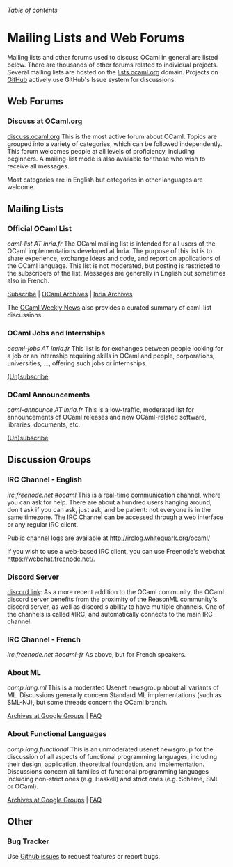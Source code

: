 <!-- ((! set title Mailing Lists and Forums !)) ((! set community !)) -->

*Table of contents*

# Mailing Lists and Web Forums

Mailing lists and other forums used to discuss OCaml in general are
listed below. There are thousands of other forums related to
individual projects. Several mailing lists are hosted on the
[lists.ocaml.org](http://lists.ocaml.org) domain. Projects on
[GitHub](https://github.com/trending?l=ocaml&since=monthly) actively
use GitHub's Issue system for discussions.

## Web Forums

### Discuss at OCaml.org
[discuss.ocaml.org](https://discuss.ocaml.org/)
This is the most active forum about OCaml. Topics are grouped into
a variety of categories, which can be followed independently.
This forum welcomes people at all levels of proficiency, including
beginners.
A mailing-list mode is also available for those who wish to receive
all messages.

Most categories are in English but categories in other languages are
welcome.

## Mailing Lists

### Official OCaml List
*caml-list AT inria.fr*
The OCaml mailing list is intended for all users of the OCaml
implementations developed at Inria. The purpose of this list is to share
experience, exchange ideas and code, and report on applications of the
OCaml language. This list is not moderated, but posting is restricted to
the subscribers of the list. Messages are generally in English but
sometimes also in French.

[Subscribe](https://sympa.inria.fr/sympa/subscribe/caml-list)
|
[OCaml Archives](https://inbox.ocaml.org/caml-list)
|
[Inria Archives](https://sympa.inria.fr/sympa/arc/caml-list)

The [OCaml Weekly News](http://alan.petitepomme.net/cwn/) also provides
a curated summary of caml-list discussions.


### OCaml Jobs and Internships
*ocaml-jobs AT inria.fr*
This list is for exchanges between people looking for a job or an
internship requiring skills in OCaml and people, corporations,
universities, ..., offering such jobs or internships.

[(Un)subscribe](https://sympa.inria.fr/sympa/info/ocaml-jobs)

### OCaml Announcements
*caml-announce AT inria.fr*
This is a low-traffic, moderated list for announcements of OCaml
releases and new OCaml-related software, libraries, documents, etc.

[(Un)subscribe](https://sympa.inria.fr/sympa/subscribe/caml-announce)


## Discussion Groups

### IRC Channel - English
*irc.freenode.net #ocaml*
This is a real-time communication channel, where you can ask for help.
There are about a hundred users hanging around; don't ask if you can
ask, just ask, and be patient: not everyone is in the same timezone. The
IRC Channel can be accessed through a web interface or any regular IRC
client.

Public channel logs are available at <http://irclog.whitequark.org/ocaml/>

If you wish to use a web-based IRC client, you can use Freenode's
webchat <https://webchat.freenode.net/>.


### Discord Server

[discord link](https://discord.gg/cCYQbqN):
As a more recent addition to the OCaml community, the OCaml discord server benefits from the
proximity of the ReasonML community's discord server, as well as discord's
ability to have multiple channels. One of the channels is called #IRC,
and automatically connects to the main IRC channel.

### IRC Channel - French
*irc.freenode.net #ocaml-fr*
As above, but for French speakers.

### About ML
*comp.lang.ml*
This is a moderated Usenet newsgroup about all variants of ML.
Discussions generally concern Standard ML implementations (such as
SML-NJ), but some threads concern the OCaml branch.

[Archives at Google
Groups](http://groups.google.com/groups?group=comp.lang.ml) |
[FAQ](http://www.faqs.org/faqs/meta-lang-faq/)

### About Functional Languages
*comp.lang.functional*
This is an unmoderated usenet newsgroup for the discussion of all
aspects of functional programming languages, including their design,
application, theoretical foundation, and implementation. Discussions
concern all families of functional programming languages including
non-strict ones (e.g. Haskell) and strict ones (e.g. Scheme, SML or
OCaml).

[Archives at Google
Groups](http://groups.google.com/groups?group=comp.lang.functional) |
[FAQ](http://www.cs.nott.ac.uk/~gmh/faq.html)


## Other

### Bug Tracker

Use [Github issues](https://github.com/ocaml/ocaml/issues) to request
features or report bugs.
